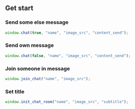 ## Get start

### Send some else message

```js
window.chat(true, "name", "image_src", "content_send");
```

### Send own message

```js
window.chat(false, "name", "image_src", "content_send");
```

### Join someone in message

```js
window.join_chat("name", "image_src");
```

### Set title

```js
window.init_chat_room("name", "image_src", "subtitle");
```
